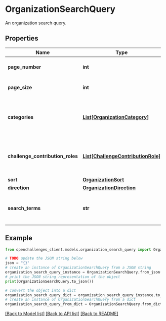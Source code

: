 # OrganizationSearchQuery

An organization search query.

## Properties

| Name                             | Type                                                                | Description                                                          | Notes                       |
| -------------------------------- | ------------------------------------------------------------------- | -------------------------------------------------------------------- | --------------------------- |
| **page_number**                  | **int**                                                             | The page number.                                                     | [optional] [default to 0]   |
| **page_size**                    | **int**                                                             | The number of items in a single page.                                | [optional] [default to 100] |
| **categories**                   | [**List[OrganizationCategory]**](OrganizationCategory.md)           | The array of organization categories used to filter the results.     | [optional]                  |
| **challenge_contribution_roles** | [**List[ChallengeContributionRole]**](ChallengeContributionRole.md) | An array of challenge contribution roles used to filter the results. | [optional]                  |
| **sort**                         | [**OrganizationSort**](OrganizationSort.md)                         |                                                                      | [optional]                  |
| **direction**                    | [**OrganizationDirection**](OrganizationDirection.md)               |                                                                      | [optional]                  |
| **search_terms**                 | **str**                                                             | A string of search terms used to filter the results.                 | [optional]                  |

## Example

```python
from openchallenges_client.models.organization_search_query import OrganizationSearchQuery

# TODO update the JSON string below
json = "{}"
# create an instance of OrganizationSearchQuery from a JSON string
organization_search_query_instance = OrganizationSearchQuery.from_json(json)
# print the JSON string representation of the object
print(OrganizationSearchQuery.to_json())

# convert the object into a dict
organization_search_query_dict = organization_search_query_instance.to_dict()
# create an instance of OrganizationSearchQuery from a dict
organization_search_query_from_dict = OrganizationSearchQuery.from_dict(organization_search_query_dict)
```

[[Back to Model list]](../README.md#documentation-for-models) [[Back to API list]](../README.md#documentation-for-api-endpoints) [[Back to README]](../README.md)
